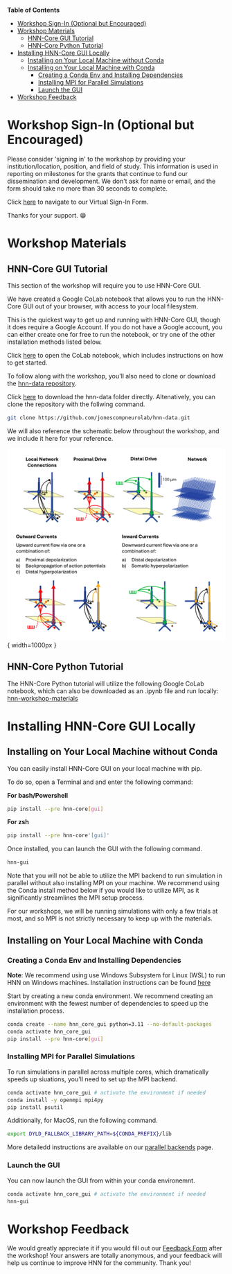 **Table of Contents**

- [Workshop Sign-In (Optional but Encouraged)](#workshop-sign-in-optional-but-encouraged)
- [Workshop Materials](#workshop-materials)
  - [HNN-Core GUI Tutorial](#hnn-core-gui-tutorial)
  - [HNN-Core Python Tutorial](#hnn-core-python-tutorial)
- [Installing HNN-Core GUI Locally](#installing-hnn-core-gui-locally)
  - [Installing on Your Local Machine without Conda](#installing-on-your-local-machine-without-conda)
  - [Installing on Your Local Machine with Conda](#installing-on-your-local-machine-with-conda)
    - [Creating a Conda Env and Installing Dependencies](#creating-a-conda-env-and-installing-dependencies)
    - [Installing MPI for Parallel Simulations](#installing-mpi-for-parallel-simulations)
    - [Launch the GUI](#launch-the-gui)
- [Workshop Feedback](#workshop-feedback)

# Workshop Sign-In (Optional but Encouraged)

Please consider 'signing in' to the workshop by providing your institution/location, position, and field of study. This information is used in reporting on milestones for the grants that continue to fund our dissemination and development. We don't ask for name or email, and the form should take no more than 30 seconds to complete.

Click [here](https://forms.gle/YnZX9ZRm8WvWpAGU7) to navigate to our Virtual Sign-In Form.

<p>Thanks for your support. &#128513;</p>


# Workshop Materials

## HNN-Core GUI Tutorial

This section of the workshop will require you to use HNN-Core GUI.


We have created a Google CoLab notebook that allows you to run the HNN-Core GUI out of your browser, with access to your local filesystem.

This is the quickest way to get up and running with HNN-Core GUI, though it does require a Google Account. If you do not have a Google account, you can either create one for free to run the notebook, or try one of the other installation methods listed below.

Click <a href="https://colab.research.google.com/drive/1yyjuEBimIu_f7_0Nf3YLwUiVOO7ZrKK3?usp=sharing">here</a> to open the CoLab notebook, which includes instructions on how to get started.

To follow along with the workshop, you'll also need to clone or download the [hnn-data repository](https://github.com/jonescompneurolab/hnn-data).

Click [here](https://github.com/jonescompneurolab/hnn-data/archive/refs/heads/main.zip) to download the hnn-data folder directly. Altenatively, you can clone the repository with the follwing command.

```bash
git clone https://github.com/jonescompneurolab/hnn-data.git
```

We will also reference the schematic below throughout the workshop, and we include it here for your reference. 

![](imgs/full_schematic.png){ width=1000px }

## HNN-Core Python Tutorial

The HNN-Core Python tutorial will utilize the following Google CoLab notebook, which can also be downloaded as an .ipynb file and run locally: [hnn-workshop-materials](https://colab.research.google.com/drive/1CvNTB_puonJiVvHmFhKhrr_CjmrfbgVB?usp=sharing)


# Installing HNN-Core GUI Locally

## Installing on Your Local Machine without Conda

You can easily install HNN-Core GUI on your local machine with pip.

To do so, open a Terminal and and enter the following command:

**For bash/Powershell**
```bash
pip install --pre hnn-core[gui]
```

**For zsh**
```bash
pip install --pre hnn-core'[gui]'
```

Once installed, you can launch the GUI with the following command.

```bash
hnn-gui
```

Note that you will not be able to utilize the MPI backend to run simulation in parallel without also installing MPI on your machine. We recommend using the Conda install method below if you would like to utilize MPI, as it significantly streamlines the MPI setup process.

For our workshops, we will be running simulations with only a few trials at most, and so MPI is not strictly necessary to keep up with the materials.



## Installing on Your Local Machine with Conda

### Creating a Conda Env and Installing Dependencies

**Note**: We recommend using use Windows Subsystem for Linux (WSL) to run HNN on Windows machines. Installation instructions can be found <a href="https://learn.microsoft.com/en-us/windows/wsl/install">here</a>

Start by creating a new conda environment. We recommend creating an environment with the fewest number of dependencies to speed up the installation process.

```bash
conda create --name hnn_core_gui python=3.11 --no-default-packages
conda activate hnn_core_gui
pip install --pre hnn-core[gui]
```

### Installing MPI for Parallel Simulations

To run simulations in parallel across multiple cores, which dramatically speeds up siuations, you'll need to set up the MPI backend.

```bash
conda activate hnn_core_gui # activate the environment if needed
conda install -y openmpi mpi4py
pip install psutil
```

Additionally, for MacOS, run the following command.
```bash
export DYLD_FALLBACK_LIBRARY_PATH=${CONDA_PREFIX}/lib
```

More detailedd instructions are available on our <a href="https://jonescompneurolab.github.io/hnn-core/stable/parallel.html">parallel backends</a> page. 

### Launch the GUI

You can now launch the GUI from within your conda environemnt.

```bash
conda activate hnn_core_gui # activate the environment if needed
hnn-gui
```

# Workshop Feedback

We would greatly appreciate it if you would fill out our [Feedback Form](https://docs.google.com/forms/d/e/1FAIpQLSeJvY_Qj138ghA_-Bg4flE4RImr68O_APubBWfsXKremMPoag/viewform) after the workshop! Your answers are totally anonymous, and your feedback will help us continue to improve HNN for the community. Thank you!




